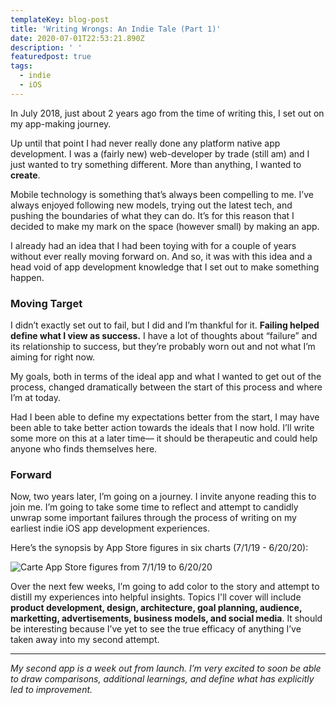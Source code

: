 ```yaml
---
templateKey: blog-post
title: 'Writing Wrongs: An Indie Tale (Part 1)'
date: 2020-07-01T22:53:21.890Z
description: ' '
featuredpost: true
tags:
  - indie
  - iOS
---
```



In July 2018, just about 2 years ago from the time of writing this, I set out on my app-making journey.

Up until that point I had never really done any platform native app development. I was a (fairly new) web-developer by trade (still am) and I just wanted to try something different.  More than anything, I wanted to **create**.

Mobile technology is something that’s always been compelling to me.  I’ve always enjoyed following new models, trying out the latest tech, and pushing the boundaries of what they can do.  It’s for this reason that I decided to make my mark on the space (however small) by making an app.

I already had an idea that I had been toying with for a couple of years without ever really moving forward on.  And so, it was with this idea and a head void of app development knowledge that I set out to make something happen.

### Moving Target

I didn’t exactly set out to fail, but I did and I’m thankful for it.  **Failing helped define what I view as success.** I have a lot of thoughts about “failure” and its relationship to success, but they’re probably worn out and not what I’m aiming for right now.

My goals, both in terms of the ideal app and what I wanted to get out of the process, changed dramatically between the start of this process and where I’m at today.

Had I been able to define my expectations better from the start, I may have been able to take better action towards the ideals that I now hold. I’ll write some more on this at a later time— it should be therapeutic and could help anyone who finds themselves here.

### Forward

Now, two years later, I’m going on a journey.  I invite anyone reading this to join me.  I’m going to take some time to reflect and attempt to candidly unwrap some important failures through the process of writing on my earliest indie iOS app development experiences.

Here’s the synopsis by App Store figures in six charts (7/1/19 - 6/20/20):

![Carte App Store figures from 7/1/19 to 6/20/20](/img/as-figures.png "Carte App Store figures from 7/1/19 to 6/20/20")

Over the next few weeks, I’m going to add color to the story and attempt to distill my experiences into helpful insights.  Topics I'll cover will include **product development, design, architecture, goal planning, audience, marketting, advertisements, business models, and social media**.  It should be interesting because I’ve yet to see the true efficacy of anything I’ve taken away into my second attempt.

- - -

*My second app is a week out from launch. I’m very excited to soon be able to draw comparisons, additional learnings, and define what has explicitly led to improvement.*
